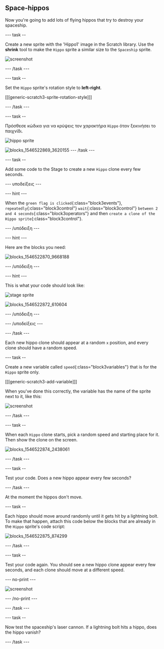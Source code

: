 ## Space-hippos

Now you're going to add lots of flying hippos that try to destroy your spaceship.

\--- task --

Create a new sprite with the 'Hippo1' image in the Scratch library. Use the **shrink** tool to make the `Hippo` sprite a similar size to the `Spaceship` sprite.

![screenshot](images/invaders-hippo.png)

\--- /task \---

\--- task --

Set the `Hippo` sprite's rotation style to **left-right**.

[[[generic-scratch3-sprite-rotation-style]]]

\--- /task \---

\--- task --

Πρόσθεσε κώδικα για να κρύψεις τον χαρακτήρα `Hippo` όταν ξεκινήσει το παιχνίδι.

![hippo sprite](images/hippo-sprite.png)

![blocks_1546522869_3620155](images/blocks_1546522869_3620155.png) \--- /task \---

\--- task --

Add some code to the Stage to create a new `Hippo` clone every few seconds.

\--- υποδείξεις \---

\--- hint \---

When the `green flag is clicked`{:class="block3events"}, `repeatedly`{:class="block3control"} `wait`{:class="block3control"} `between 2 and 4 seconds`{:class="block3operators"} and then `create a clone of the Hippo sprite`{:class="block3control"}.

\--- /υπόδειξη \---

\--- hint \---

Here are the blocks you need:

![blocks_1546522870_9668188](images/blocks_1546522870_9668188.png)

\--- /υπόδειξη \---

\--- hint \---

This is what your code should look like:

![stage sprite](images/stage-sprite.png)

![blocks_1546522872_610604](images/blocks_1546522872_610604.png)

\--- /υπόδειξη \---

\--- /υποδείξεις \---

\--- /task \---

Each new hippo clone should appear at a random `x` position, and every clone should have a random speed.

\--- task --

Create a new variable called `speed`{:class="block3variables"} that is for the `Hippo` sprite only.

[[[generic-scratch3-add-variable]]]

When you've done this correctly, the variable has the name of the sprite next to it, like this:

![screenshot](images/invaders-var-test.png)

\--- /task \---

\--- task --

When each `Hippo` clone starts, pick a random speed and starting place for it. Then show the clone on the screen.

![blocks_1546522874_2438061](images/blocks_1546522874_2438061.png)

\--- /task \---

\--- task --

Test your code. Does a new hippo appear every few seconds?

\--- /task \---

At the moment the hippos don't move.

\--- task --

Each hippo should move around randomly until it gets hit by a lightning bolt. To make that happen, attach this code below the blocks that are already in the `Hippo` sprite's code script:

![blocks_1546522875_874299](images/blocks_1546522875_874299.png)

\--- /task \---

\--- task --

Test your code again. You should see a new hippo clone appear every few seconds, and each clone should move at a different speed.

\--- no-print \---

![screenshot](images/hippo-clones.gif)

\--- /no-print \---

\--- /task \---

\--- task --

Now test the spaceship's laser cannon. If a lightning bolt hits a hippo, does the hippo vanish?

\--- /task \---